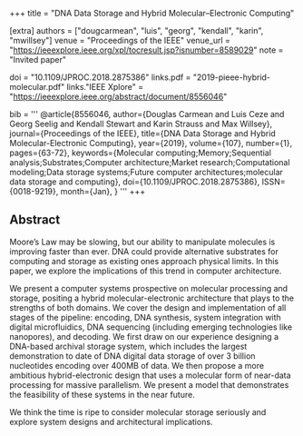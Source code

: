 +++
title = "DNA Data Storage and Hybrid Molecular–Electronic Computing"

[extra]
authors = ["dougcarmean", "luis", "georg", "kendall", "karin", "mwillsey"]
venue = "Proceedings of the IEEE"
venue_url = "https://ieeexplore.ieee.org/xpl/tocresult.jsp?isnumber=8589029"
note = "Invited paper"

doi = "10.1109/JPROC.2018.2875386"
links.pdf = "2019-pieee-hybrid-molecular.pdf"
links."IEEE Xplore" = "https://ieeexplore.ieee.org/abstract/document/8556046"

bib = '''
@article{8556046,
  author={Douglas Carmean and Luis Ceze and Georg Seelig and Kendall Stewart and Karin Strauss and Max Willsey},
  journal={Proceedings of the IEEE},
  title={DNA Data Storage and Hybrid Molecular-Electronic Computing},
  year={2019},
  volume={107},
  number={1},
  pages={63-72},
  keywords={Molecular computing;Memory;Sequential analysis;Substrates;Computer architecture;Market research;Computational modeling;Data storage systems;Future computer architectures;molecular data storage and computing},
  doi={10.1109/JPROC.2018.2875386},
  ISSN={0018-9219},
  month={Jan},
}
'''
+++

## Abstract

Moore’s Law may be slowing, but our ability to manipulate molecules is
improving faster than ever. DNA could provide alternative substrates
for computing and storage as existing ones approach physical
limits. In this paper, we explore the implications of this trend in
computer architecture.

We present a computer systems prospective on molecular processing and
storage, positing a hybrid molecular-electronic architecture that
plays to the strengths of both domains. We cover the design and
implementation of all stages of the pipeline: encoding, DNA synthesis,
system integration with digital microfluidics, DNA sequencing
(including emerging technologies like nanopores), and decoding. We
first draw on our experience designing a DNA-based archival storage
system, which includes the largest demonstration to date of DNA
digital data storage of over 3 billion nucleotides encoding over 400MB
of data. We then propose a more ambitious hybrid-electronic design
that uses a molecular form of near-data processing for massive
parallelism. We present a model that demonstrates the feasibility of
these systems in the near future.

We think the time is ripe to consider molecular storage seriously
and explore system designs and architectural implications.
